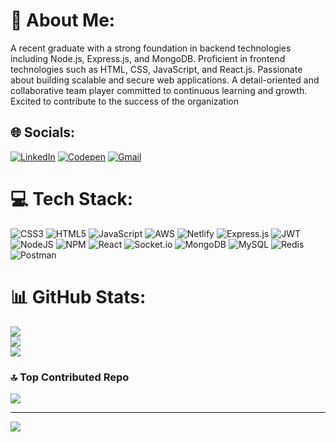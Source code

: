 # 💫 About Me:
A recent graduate with a strong foundation in backend technologies including Node.js, Express.js, and MongoDB. Proficient in frontend technologies such as HTML, CSS, JavaScript, and React.js. Passionate about building scalable and secure web applications. A detail-oriented and collaborative team player committed to continuous learning and growth. Excited to contribute to the success of the organization


## 🌐 Socials:
[![LinkedIn](https://img.shields.io/badge/LinkedIn-%230077B5.svg?logo=linkedin&logoColor=white)](https://linkedin.com/in/abhimanyulp) [![Codepen](https://img.shields.io/badge/Codepen-000000?style=for-the-badge&logo=codepen&logoColor=white)](https://codepen.io/abhimanyulp) [![Gmail](https://img.shields.io/badge/Gmail-000000?style=for-the-badge&logo=codepen&logoColor=white)](mailtp:lp.abhimanyu@gmail.com)

# 💻 Tech Stack:
![CSS3](https://img.shields.io/badge/css3-%231572B6.svg?style=for-the-badge&logo=css3&logoColor=white) ![HTML5](https://img.shields.io/badge/html5-%23E34F26.svg?style=for-the-badge&logo=html5&logoColor=white) ![JavaScript](https://img.shields.io/badge/javascript-%23323330.svg?style=for-the-badge&logo=javascript&logoColor=%23F7DF1E) ![AWS](https://img.shields.io/badge/AWS-%23FF9900.svg?style=for-the-badge&logo=amazon-aws&logoColor=white) ![Netlify](https://img.shields.io/badge/netlify-%23000000.svg?style=for-the-badge&logo=netlify&logoColor=#00C7B7) ![Express.js](https://img.shields.io/badge/express.js-%23404d59.svg?style=for-the-badge&logo=express&logoColor=%2361DAFB) ![JWT](https://img.shields.io/badge/JWT-black?style=for-the-badge&logo=JSON%20web%20tokens) ![NodeJS](https://img.shields.io/badge/node.js-6DA55F?style=for-the-badge&logo=node.js&logoColor=white) ![NPM](https://img.shields.io/badge/NPM-%23000000.svg?style=for-the-badge&logo=npm&logoColor=white) ![React](https://img.shields.io/badge/react-%2320232a.svg?style=for-the-badge&logo=react&logoColor=%2361DAFB) ![Socket.io](https://img.shields.io/badge/Socket.io-black?style=for-the-badge&logo=socket.io&badgeColor=010101) ![MongoDB](https://img.shields.io/badge/MongoDB-%234ea94b.svg?style=for-the-badge&logo=mongodb&logoColor=white) ![MySQL](https://img.shields.io/badge/mysql-%2300f.svg?style=for-the-badge&logo=mysql&logoColor=white) ![Redis](https://img.shields.io/badge/redis-%23DD0031.svg?style=for-the-badge&logo=redis&logoColor=white) ![Postman](https://img.shields.io/badge/Postman-FF6C37?style=for-the-badge&logo=postman&logoColor=white)
# 📊 GitHub Stats:
![](https://github-readme-stats.vercel.app/api?username=abhimanyulp&theme=default&hide_border=false&include_all_commits=false&count_private=false)<br/>
![](https://github-readme-streak-stats.herokuapp.com/?user=abhimanyulp&theme=default&hide_border=false)<br/>
![](https://github-readme-stats.vercel.app/api/top-langs/?username=abhimanyulp&theme=default&hide_border=false&include_all_commits=false&count_private=false&layout=compact)

### 🔝 Top Contributed Repo
![](https://github-contributor-stats.vercel.app/api?username=abhimanyulp&limit=5&theme=flat&combine_all_yearly_contributions=true)

---
[![](https://visitcount.itsvg.in/api?id=abhimanyulp&icon=0&color=12)](https://visitcount.itsvg.in)

<!-- Proudly created with GPRM ( https://gprm.itsvg.in ) -->
